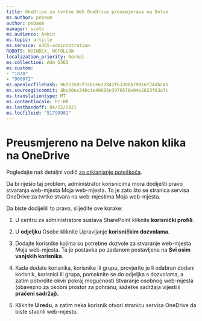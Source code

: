 ```yaml
---
title: OneDrive za tvrtke Web OneDrive preusmjerava na Delve
ms.author: pebaum
author: pebaum
manager: scotv
ms.audience: Admin
ms.topic: article
ms.service: o365-administration
ROBOTS: NOINDEX, NOFOLLOW
localization_priority: Normal
ms.collection: Adm_O365
ms.custom:
- "1870"
- "900072"
ms.openlocfilehash: 96f23585f7cbce672842f6330ba79816f24dbc41
ms.sourcegitcommit: 8bc60ec34bc1e40685e3976576e04a2623f63a7c
ms.translationtype: MT
ms.contentlocale: hr-HR
ms.lasthandoff: 04/15/2021
ms.locfileid: "51799981"
---
```

# <a name="redirected-to-delve-after-you-click-onedrive"></a>Preusmjereno na Delve nakon klika na OneDrive

Pogledajte naš detaljni vodič [za otklanjanje poteškoća](https://docs.microsoft.com/sharepoint/support/sites/troubleshooting-guide-for-sites-stopped-at-provisioning).

Da bi riješio taj problem, administrator korisnicima mora dodijeliti pravo stvaranja web-mjesta Moja web-mjesta. To je zato što se stranica servisa OneDrive za tvrtke stvara na web-mjestima Moja web-mjesta.

Da biste dodijelili to pravo, slijedite ove korake:

1. U centru za administratore sustava SharePoint kliknite **korisnički profili**.

2. U **odjeljku** Osobe kliknite Upravljanje **korisničkim dozvolama**.

3. Dodajte korisnike kojima su potrebne dozvole za stvaranje web-mjesta Moja web-mjesta. Ta je postavka po zadanom postavljena na **Svi osim vanjskih korisnika**.

4. Kada dodate korisnika, korisnike ili grupu, provjerite je li odabran dodani korisnik,  korisnici ili grupa, pomaknite se do odjeljka s dozvolama, a zatim potvrdite okvir pokraj mogućnosti Stvaranje osobnog web-mjesta (obavezno za osobni prostor za pohranu, sažetke sadržaja vijesti **i praćeni sadržaj).**

5. Kliknite **U redu**, a zatim neka korisnik otvori stranicu servisa OneDrive da biste stvorili web-mjesto.
